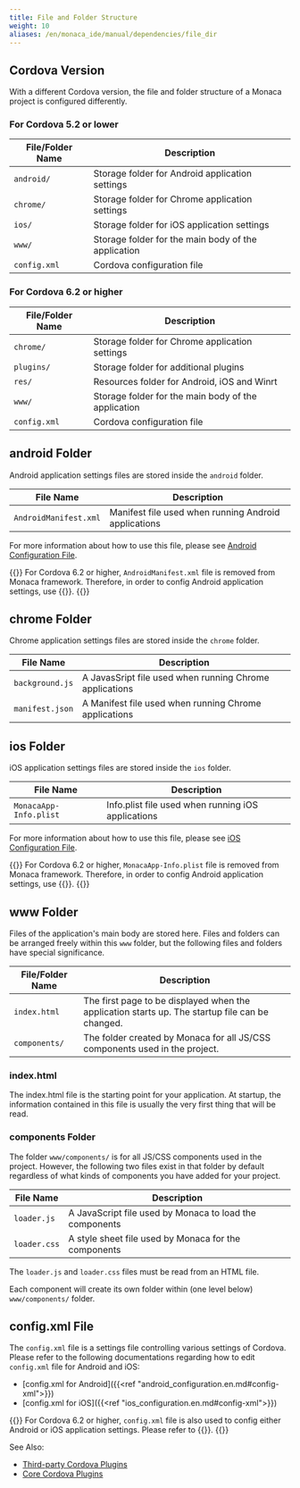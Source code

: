 ```yaml
---
title: File and Folder Structure
weight: 10
aliases: /en/monaca_ide/manual/dependencies/file_dir
---
```


## Cordova Version

With a different Cordova version, the file and folder structure of a Monaca project is configured differently. 

### For Cordova 5.2 or lower

| File/Folder Name | Description |
|------------------|-------------|
| `android/` | 	Storage folder for Android application settings |
| `chrome/` | 	Storage folder for Chrome application settings |
| `ios/` | 	Storage folder for iOS application settings |
| `www/` | 	Storage folder for the main body of the application |
| `config.xml` | 	Cordova configuration file |


### For Cordova 6.2 or higher

| File/Folder Name | Description |
|------------------|-------------|
| `chrome/` | 	Storage folder for Chrome application settings |
| `plugins/` | 	Storage folder for additional plugins |
| `res/` | 	Resources folder for Android, iOS and Winrt |
| `www/` | 	Storage folder for the main body of the application |
| `config.xml` | 	Cordova configuration file |

## android Folder

Android application settings files are stored inside the `android`
folder.

| File Name | Description |
|------------------|-------------|
| `AndroidManifest.xml` | 	Manifest file used when running Android applications |

For more information about how to use this file, please see [Android Configuration File](/en/reference/config/android_configuration/).

{{<note>}}
    For Cordova 6.2 or higher, <code>AndroidManifest.xml</code> file is removed from Monaca framework. Therefore, in order to config Android application settings, use {{<link href="/en/reference/third_party_phonegap/custom_config/" title="Cordova Custom Config Plugin">}}.
{{</note>}}


## chrome Folder

Chrome application settings files are stored inside the `chrome` folder.

| File Name | Description |
|------------------|-------------|
| `background.js` | 	A JavasSript file used when running Chrome applications |
| `manifest.json` | 	A Manifest file used when running Chrome applications |


## ios Folder

iOS application settings files are stored inside the `ios` folder.

| File Name | Description |
|------------------|-------------|
| `MonacaApp-Info.plist` | Info.plist file used when running iOS applications |


For more information about how to use this file, please see [iOS Configuration File](/en/reference/config/ios_configuration/).


{{<note>}}
    For Cordova 6.2 or higher, <code>MonacaApp-Info.plist</code> file is removed from Monaca framework. Therefore, in order to config Android application settings, use {{<link href="/en/reference/third_party_phonegap/custom_config/" title="Cordova Custom Config Plugin">}}.
{{</note>}}

## www Folder

Files of the application's main body are stored here. Files and folders
can be arranged freely within this `www` folder, but the following files
and folders have special significance.

| File/Folder Name | Description |
|------------------|-------------|
| `index.html` | 	The first page to be displayed when the application starts up. The startup file can be changed. |
| `components/` | 	The folder created by Monaca for all JS/CSS components used in the project. | 


### index.html

The index.html file is the starting point for your application. At
startup, the information contained in this file is usually the very
first thing that will be read.

### components Folder

The folder `www/components/` is for all JS/CSS components used in the
project. However, the following two files exist in that folder by
default regardless of what kinds of components you have added for your
project.

| File Name | Description |
|------------------|-------------|
| `loader.js` | 	A JavaScript file used by Monaca to load the components |
| `loader.css` | 	A style sheet file used by Monaca for the components |

The `loader.js` and `loader.css` files must be read from an HTML file.

Each component will create its own folder within (one level below)
`www/components/` folder.

## config.xml File

The `config.xml` file is a settings file controlling various settings of Cordova. Please refer to the following documentations regarding how to edit `config.xml` file for Android and iOS:

-   [config.xml for Android]({{<ref "android_configuration.en.md#config-xml">}})
-   [config.xml for iOS]({{<ref "ios_configuration.en.md#config-xml">}})


{{<note>}}
    For Cordova 6.2 or higher, <code>config.xml</code> file is also used to config either Android or iOS application settings. Please refer to {{<link href="/en/reference/third_party_phonegap/custom_config/" title="Cordova Custom Config Plugin">}}.
{{</note>}}


See Also: 

- [Third-party Cordova Plugins](/ja/reference/third_party_phonegap/)
- [Core Cordova Plugins](/ja/reference/cordova_6.5/)
